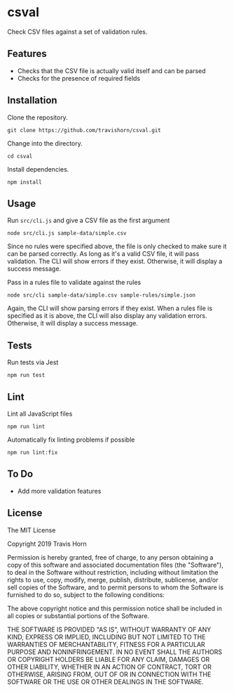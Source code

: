 # csval

Check CSV files against a set of validation rules.

## Features

- Checks that the CSV file is actually valid itself and can be parsed
- Checks for the presence of required fields

## Installation

Clone the repository.

```
git clone https://github.com/travishorn/csval.git
```

Change into the directory.

```
cd csval
```

Install dependencies.

```
npm install
```

## Usage

Run `src/cli.js` and give a CSV file as the first argument

```
node src/cli.js sample-data/simple.csv
```

Since no rules were specified above, the file is only checked to make sure it
can be parsed correctly. As long as it's a valid CSV file, it will pass
validation. The CLI will show errors if they exist. Otherwise, it will display
a success message.

Pass in a rules file to validate against the rules

```
node src/cli sample-data/simple.csv sample-rules/simple.json
```

Again, the CLI will show parsing errors if they exist. When a rules file is
specified as it is above, the CLI will also display any validation errors.
Otherwise, it will display a success message.

## Tests

Run tests via Jest

```
npm run test
```

## Lint

Lint all JavaScript files

```
npm run lint
```

Automatically fix linting problems if possible

```
npm run lint:fix
```

## To Do

- Add more validation features

## License

The MIT License

Copyright 2019 Travis Horn

Permission is hereby granted, free of charge, to any person obtaining a copy of
this software and associated documentation files (the "Software"), to deal in
the Software without restriction, including without limitation the rights to
use, copy, modify, merge, publish, distribute, sublicense, and/or sell copies of
the Software, and to permit persons to whom the Software is furnished to do so,
subject to the following conditions:

The above copyright notice and this permission notice shall be included in all
copies or substantial portions of the Software.

THE SOFTWARE IS PROVIDED "AS IS", WITHOUT WARRANTY OF ANY KIND, EXPRESS OR
IMPLIED, INCLUDING BUT NOT LIMITED TO THE WARRANTIES OF MERCHANTABILITY, FITNESS
FOR A PARTICULAR PURPOSE AND NONINFRINGEMENT. IN NO EVENT SHALL THE AUTHORS OR
COPYRIGHT HOLDERS BE LIABLE FOR ANY CLAIM, DAMAGES OR OTHER LIABILITY, WHETHER
IN AN ACTION OF CONTRACT, TORT OR OTHERWISE, ARISING FROM, OUT OF OR IN
CONNECTION WITH THE SOFTWARE OR THE USE OR OTHER DEALINGS IN THE SOFTWARE.
